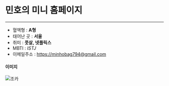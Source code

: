 # 민호의 미니 홈페이지
---
- 혈액형 : **A형**
- 태어난 곳 : **서울**
- 취미 : **풋살, 넷플릭스**
- MBTI : *ISTJ*
- 이메일주소 : [https://minhobag794@gmail.com](https://minhobag794@gmail.com)
#### 이미지
![조카](../images/jerome.jpg)